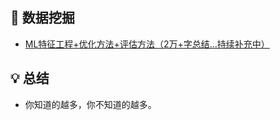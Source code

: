 ## 📕 数据挖掘

* [ML特征工程+优化方法+评估方法（2万+字总结...持续补充中）](/notes/ML特征工程+优化方法+评估方法（2万+字总结...持续补充中）.md)

## 💡 总结

- 你知道的越多，你不知道的越多。